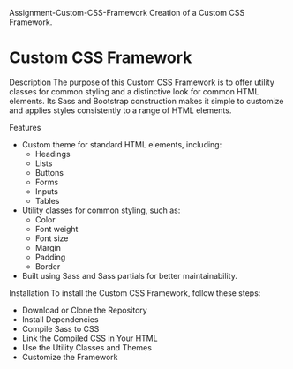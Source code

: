 Assignment-Custom-CSS-Framework
Creation of a Custom CSS Framework.

# Custom CSS Framework

Description
The purpose of this Custom CSS Framework is to offer utility classes for common styling and a distinctive look for common HTML elements. Its Sass and Bootstrap construction makes it simple to customize and applies styles consistently to a range of HTML elements.

Features
- Custom theme for standard HTML elements, including:
  - Headings
  - Lists
  - Buttons
  - Forms
  - Inputs
  - Tables
- Utility classes for common styling, such as:
  - Color
  - Font weight
  - Font size
  - Margin
  - Padding
  - Border
- Built using Sass and Sass partials for better maintainability.

Installation
To install the Custom CSS Framework, follow these steps:
 - Download or Clone the Repository
 - Install Dependencies
 - Compile Sass to CSS
 - Link the Compiled CSS in Your HTML
 - Use the Utility Classes and Themes
 - Customize the Framework 
